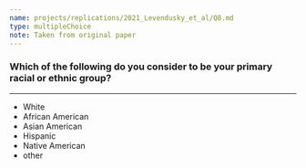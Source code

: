 ```yaml
---
name: projects/replications/2021_Levendusky_et_al/Q8.md
type: multipleChoice
note: Taken from original paper
---
```


### Which of the following do you consider to be your primary racial or ethnic group?


---

- White
- African American
- Asian American
- Hispanic
- Native American
- other